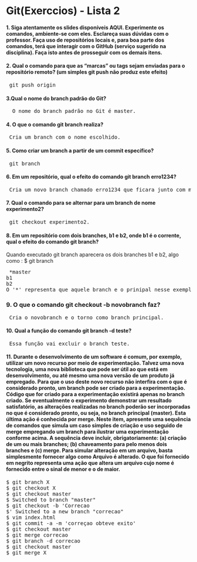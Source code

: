 # Git(Exerccios) - Lista 2

#### 1. Siga atentamente os slides disponíveis AQUI. Experimente os comandos, ambiente-se com eles. Esclareça suas dúvidas com o professor. Faça uso de repositórios locais e, para boa parte dos comandos, terá que interagir com o GitHub (serviço sugerido na disciplina). Faça isto antes de prosseguir com os demais itens.

#### 2. Qual o comando para que as “marcas” ou tags sejam enviadas para o repositório remoto? (um simples git push não produz este efeito)
<pre> git push origin <tag> </pre> 

#### 3.Qual o nome do branch padrão do Git?
<pre>  O nome do branch padrão no Git é master.</pre> 

#### 4. O que o comando git branch <branchname> realiza?
<pre> Cria um branch com o nome escolhido.</pre> 

#### 5. Como criar um branch a partir de um commit específico?
<pre> git branch <branchname> <commit> </pre> 

#### 6. Em um repositório, qual o efeito do comando git branch erro1234?
<pre> Cria um novo branch chamado erro1234 que ficara junto com master. </pre> 

#### 7. Qual o comando para se alternar para um branch de nome experimento2?
<pre> git checkout experimento2. </pre> 

#### 8. Em um repositório com dois branches, b1 e b2, onde b1 é o corrente, qual o efeito do comando git branch?
Quando executado git branch aparecera os dois branches b1 e b2, algo como :
$ git branch

<pre> *master
b1
b2
O '*' representa que aquele branch e o prinipal nesse exemplo master é o principal não tendo sido executado nenhum comando para que b1 ou b2 fosse o branch principal.
</pre> 
### 9. O que o comando git checkout -b novobranch faz?
<pre> Cria o novobranch e o torno como branch principal. </pre> 

#### 10. Qual a função do comando git branch -d teste?
<pre> Essa função vai excluir o branch teste.</pre> 

#### 11. Durante o desenvolvimento de um software é comum, por exemplo, utilizar um novo recurso por meio de experimentação. Talvez uma nova tecnologia, uma nova biblioteca que pode ser útil ao que está em desenvolvimento, ou até mesmo uma nova versão de um produto já empregado. Para que o uso deste novo recurso não interfira com o que é considerado pronto, um branch pode ser criado para a experimentação. Código que for criado para a experimentação existirá apenas no branch criado. Se eventualmente o experimento demonstrar um resultado satisfatório, as alterações realizadas no branch poderão ser incorporadas no que é considerado pronto, ou seja, no branch principal (master). Esta última ação é conhecida por merge. Neste item, apresente uma sequência de comandos que simula um caso simples de criação e uso seguido de merge empregando um branch para ilustrar uma experimentação conforme acima. A sequência deve incluir, obrigatoriamente: (a) criação de um ou mais branches; (b) chaveamento para pelo menos dois branches e (c) merge. Para simular alteração em um arquivo, basta simplesmente fornecer algo como Arquivo <nome> é alterado. O que foi fornecido em negrito representa uma ação que altera um arquivo cujo nome é fornecido entre o sinal de menor e o de maior.
<pre>
$ git branch X
$ git checkout X
$ git checkout master 
$ Switched to branch "master"
$ git checkout -b 'Correcao
$' Switched to a new branch "correcao"
$ vim index.html 
$ git commit -a -m 'correçao obteve exito'
$ git checkout master 
$ git merge correcao
$ git branch -d correcao
$ git checkout master 
$ git merge X
</pre> 

